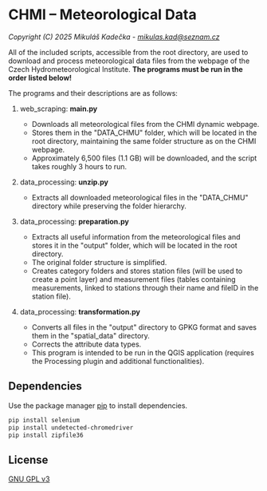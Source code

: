 # CHMI – Meteorological Data

*Copyright (C) 2025  Mikuláš Kadečka - mikulas.kad@seznam.cz*

All of the included scripts, accessible from the root directory, are used to download and process meteorological data files from the webpage of the Czech Hydrometeorological Institute. **The programs must be run in the order listed below!**

The programs and their descriptions are as follows:

1. web_scraping: **main.py** 

   - Downloads all meteorological files from the CHMI dynamic webpage.
   - Stores them in the "DATA_CHMU" folder, which will be located in the root directory, maintaining the same folder structure as on the CHMI webpage.
   - Approximately 6,500 files (1.1 GB) will be downloaded, and the script takes roughly 3 hours to run.

2. data_processing: **unzip.py**
   
   - Extracts all downloaded meteorological files in the "DATA_CHMU" directory while preserving the folder hierarchy.

3. data_processing: **preparation.py** 
   
   - Extracts all useful information from the meteorological files and stores it in the "output" folder, which will be located in the root directory.
   - The original folder structure is simplified.
   - Creates category folders and stores station files (will be used to create a point layer) and measurement files (tables containing measurements, linked to stations through their name and fileID in the station file).

4. data_processing: **transformation.py**
   
   - Converts all files in the "output" directory to GPKG format and saves them in the "spatial_data" directory.
   - Corrects the attribute data types.
   - This program is intended to be run in the QGIS application (requires the Processing plugin and additional functionalities).

## Dependencies

Use the package manager [pip](https://pip.pypa.io/en/stable/) to install dependencies.

```bash
pip install selenium
pip install undetected-chromedriver
pip install zipfile36
```

## License

[GNU GPL v3](https://www.gnu.org/licenses/gpl-3.0.html)